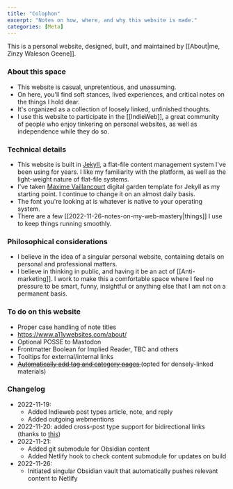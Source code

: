 ```yaml
---
title: "Colophon"
excerpt: "Notes on how, where, and why this website is made."
categories: [Meta]
---
```

This is a personal website, designed, built, and maintained by [[About|me, Zinzy Waleson Geene]].

### About this space
- This website is casual, unpretentious, and unassuming.
- On here, you'll find soft stances, lived experiences, and critical notes on the things I hold dear. 
- It's organized as a collection of loosely linked, unfinished thoughts.
- I use this website to participate in the [[IndieWeb]], a great community of people who enjoy tinkering on personal websites, as well as independence while they do so.

### Technical details
- This website is built in [Jekyll](https://jekyllrb.com/), a flat-file content management system I've been using for years. I like my familiarity with the platform, as well as the light-weight nature of flat-file systems.
- I've taken [Maxime Vaillancourt](https://github.com/maximevaillancourt/digital-garden-jekyll-template) digital garden template for Jekyll as my starting point. I continue to change it on an almost daily basis.
- The font you're looking at is whatever is native to your operating system.
- There are a few [[2022-11-26-notes-on-my-web-mastery|things]] I use to keep things running smoothly. 

### Philosophical considerations 
- I believe in the idea of a singular personal website, containing details on personal and professional matters. 
- I believe in thinking in public, and having it be an act of [[Anti-marketing]]. I work to make this a comfortable space where I feel no pressure to be smart, funny, insightful or anything else that I am not on a permanent basis. 

### To do on this website
- Proper case handling of note titles
- https://www.a11ywebsites.com/about/
- Optional POSSE to Mastodon
- Frontmatter Boolean for Implied Reader, TBC and others
- Tooltips for external/internal links
- ~~[Automatically add tag and category pages ](https://github.com/sverrirs/jekyll-paginate-v2)~~ (opted for densely-linked materials)

### Changelog
- 2022-11-19:
	- Added Indieweb post types article, note, and reply
	- Added outgoing webmentions
- 2022-11-20: added cross-post type support for bidirectional links (thanks to [this](https://github.com/florhizome/digital-garden-jekyll-template/commit/5ac71e7dd1d45bead5784936ca854ef62ba50437))
- 2022-11-21:
	- Added git submodule for Obsidian content
	- Added Netlify hook to check content submodule for updates on build
- 2022-11-26:
	- Initiated singular Obsidian vault that automatically pushes relevant content to Netlify